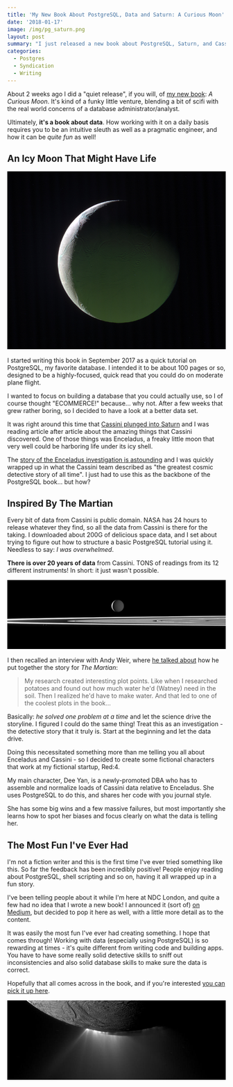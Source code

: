 ```yaml
---
title: 'My New Book About PostgreSQL, Data and Saturn: A Curious Moon'
date: '2018-01-17'
image: /img/pg_saturn.png
layout: post
summary: "I just released a new book about PostgreSQL, Saturn, and Cassini! Quite possibly the most fun I've had writing about data and databases."
categories:
  - Postgres
  - Syndication
  - Writing
---
```


About 2 weeks ago I did a "quiet release", if you will, of [my new book](https://goo.gl/tWF5HE): _A Curious Moon_. It's kind of a funky little venture, blending a bit of scifi with the real world concerns of a database administrator/analyst.

Ultimately, **it's a book about data**. How working with it on a daily basis requires you to be an intuitive sleuth as well as a pragmatic engineer, and how it can be _quite fun_ as well!

## An Icy Moon That Might Have Life

![](/img/7796_PIA21346-full.jpg)

I started writing this book in September 2017 as a quick tutorial on PostgreSQL, my favorite database. I intended it to be about 100 pages or so, designed to be a highly-focused, quick read that you could do on moderate plane flight.

I wanted to focus on building a database that you could actually use, so I of course thought "ECOMMERCE!" because... why not. After a few weeks that grew rather boring, so I decided to have a look at a better data set.

It was right around this time that [Cassini plunged into Saturn](https://saturn.jpl.nasa.gov/mission/grand-finale/cassini-end-of-mission-timeline/) and I was reading article after article about the amazing things that Cassini discovered. One of those things was Enceladus, a freaky little moon that very well could be harboring life under its icy shell.

The [story of the Enceladus investigation is astounding](https://www.scientificamerican.com/article/excitement-builds-for-the-possibility-of-life-on-enceladus/) and I was quickly wrapped up in what the Cassini team described as "the greatest cosmic detective story of all time". I just had to use this as the backbone of the PostgreSQL book... but how?

## Inspired By The Martian

Every bit of data from Cassini is public domain. NASA has 24 hours to release whatever they find, so all the data from Cassini is there for the taking. I downloaded about 200G of delicious space data, and I set about trying to figure out how to structure a basic PostgreSQL tutorial using it. Needless to say: _I was overwhelmed_.

**There is over 20 years of data** from Cassini. TONS of readings from its 12 different instruments! In short: it just wasn't possible.

![](/img/10.jpg)

I then recalled an interview with Andy Weir, where [he talked about](http://uk.businessinsider.com/andy-weir-the-martian-science-crowdsourcing-2015-10?r=US&IR=T) how he put together the story for _The Martian_:

> My research created interesting plot points. Like when I researched potatoes and found out how much water he'd (Watney) need in the soil. Then I realized he'd have to make water. And that led to one of the coolest plots in the book...

Basically: _he solved one problem at a time_ and let the science drive the storyline. I figured I could do the same thing! Treat this as an investigation - the detective story that it truly is. Start at the beginning and let the data drive.

Doing this necessitated something more than me telling you all about Enceladus and Cassini - so I decided to create some fictional characters that work at my fictional startup, Red:4.

My main character, Dee Yan, is a newly-promoted DBA who has to assemble and normalize loads of Cassini data relative to Enceladus. She uses PostgreSQL to do this, and shares her code with you journal style.

She has some big wins and a few massive failures, but most importantly she learns how to spot her biases and focus clearly on what the data is telling her.

## The Most Fun I've Ever Had

I'm not a fiction writer and this is the first time I've ever tried something like this. So far the feedback has been incredibly positive! People enjoy reading about PostgreSQL, shell scripting and so on, having it all wrapped up in a fun story.

I've been telling people about it while I'm here at NDC London, and quite a few had no idea that I wrote a new book! I announced it (sort of) [on Medium](https://medium.com/@robconery/adding-some-scifi-fun-to-a-book-about-databases-82825aca0b14), but decided to pop it here as well, with a little more detail as to the content.

It was easily the most fun I've ever had creating something. I hope that comes through! Working with data (especially using PostgreSQL) is so rewarding at times - it's quite different from writing code and building apps. You have to have some really solid detective skills to sniff out inconsistencies and also solid database skills to make sure the data is correct.

Hopefully that all comes across in the book, and if you're interested [you can pick it up here](https://goo.gl/tWF5HE).

![](/img/image-20170411-26720-1avikn7.jpg)
